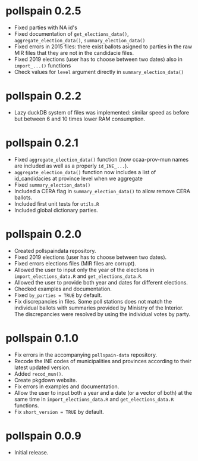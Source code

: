 <!-- 

# pollspain 0.5.0

- dataviz

# pollspain 0.4.0

- reparto de escaños

# pollspain 0.3.0

- surveys
- - pending: vignettes

-->

# pollspain 0.2.5

- Fixed parties with NA id's
- Fixed documentation of `get_elections_data()`, `aggregate_election_data()`, `summary_election_data()`
- Fixed errors in 2015 files: there exist ballots asigned to parties
in the raw MIR files that they are not in the candidacie files.
- Fixed 2019 elections (user has to choose between two dates) also in
`import_...()` functions
- Check values for `level` argument directly in `summary_election_data()`

# pollspain 0.2.2

- Lazy duckDB system of files was implemented: similar speed as before but between 6 and 10 times lower RAM consumption.

# pollspain 0.2.1

- Fixed `aggregate_election_data()` function (now ccaa-prov-mun names are included as well as a properly `id_INE_...`).
- `aggregate_election_data()` function now includes a list of id_candidacies at province level when we aggregate 
- Fixed `summary_election_data()`
- Included a CERA flag in `summary_election_data()` to allow remove CERA ballots.
- Included first unit tests for `utils.R`
- Included global dictionary parties.


# pollspain 0.2.0

- Created pollspaindata repository.
- Fixed 2019 elections (user has to choose between two dates).
- Fixed errors elections files (MIR files are corrupt).
- Allowed the user to input only the year of the elections in `import_elections_data.R` and `get_elections_data.R`.
- Allowed the user to provide both year and dates for different elections.
- Checked examples and documentation.
- Fixed `by_parties = TRUE` by default.
- Fix discrepancies in files. Some poll stations does not match the individual ballots with summaries provided by Ministry of the Interior. The discrepancies were resolved by using the individual votes by party. 

# pollspain 0.1.0

- Fix errors in the accompanying `pollspain-data` repository.
- Recode the INE codes of municipalities and provinces according to their latest updated version.
- Added `recod_mun()`.
- Create pkgdown website.
- Fix errors in examples and documentation.
- Allow the user to input both a year and a date (or a vector of both) at the same time in `import_elections_data.R` and `get_elections_data.R` functions.
- Fix `short_version = TRUE` by default.


# pollspain 0.0.9

- Initial release.


